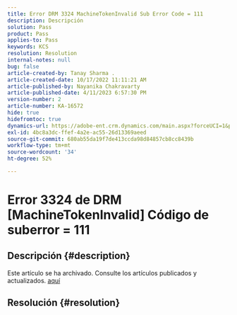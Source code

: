 ```yaml
---
title: Error DRM 3324 MachineTokenInvalid Sub Error Code = 111
description: Descripción
solution: Pass
product: Pass
applies-to: Pass
keywords: KCS
resolution: Resolution
internal-notes: null
bug: false
article-created-by: Tanay Sharma .
article-created-date: 10/17/2022 11:11:21 AM
article-published-by: Nayanika Chakravarty
article-published-date: 4/11/2023 6:57:30 PM
version-number: 2
article-number: KA-16572
hide: true
hidefromtoc: true
dynamics-url: https://adobe-ent.crm.dynamics.com/main.aspx?forceUCI=1&pagetype=entityrecord&etn=knowledgearticle&id=3f32406c-0c4e-ed11-bba2-0022480868ff
exl-id: 4bc8a3dc-ffef-4a2e-ac55-26d13369aeed
source-git-commit: 680ab55da19f7de413ccda98d84857cb8cc8439b
workflow-type: tm+mt
source-wordcount: '34'
ht-degree: 52%

---
```


# Error 3324 de DRM [MachineTokenInvalid] Código de suberror = 111

## Descripción {#description}

Este artículo se ha archivado. Consulte los artículos publicados y actualizados. [aquí](https://experienceleague.adobe.com/search.html?lang=es#sort=relevancy)

## Resolución {#resolution}

